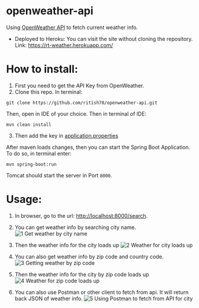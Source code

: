# openweather-api
Using [OpenWeather API](https://openweathermap.org/api) to fetch current weather info.

* Deployed to Heroku:
You can visit the site without cloning the repository. Link: https://rt-weather.herokuapp.com/

# How to install:

1. First you need to get the API Key from OpenWeather.
2. Clone this repo. In terminal:
````
git clone https://github.com/ritish78/openweather-api.git
````

Then, open in IDE of your choice. Then in terminal of IDE:
````
mvn clean install
````
3. Then add the key in [application.properties](https://github.com/ritish78/openweather-api/blob/master/src/main/resources/application.properties)

After maven loads changes, then you can start the Spring Boot Application.
To do so, in terminal enter:
````
mvn spring-boot:run
````

Tomcat should start the server in Port `8000`.


# Usage:

1. In browser, go to the url: [http://localhost:8000/search](http://localhost:8000/search).
2. You can get weather info by searching city name.
![1  Get weather by city name](https://user-images.githubusercontent.com/36816476/106403518-381f4980-6483-11eb-83c3-76f869f8f707.PNG)

3. Then the weather info for the city loads up
![2  Weather for city loads up](https://user-images.githubusercontent.com/36816476/106403536-5127fa80-6483-11eb-8f12-fff71c563a6d.PNG)

4. You can also get weather info by zip code and country code.
![3  Getting weather by zip code](https://user-images.githubusercontent.com/36816476/106403571-7a488b00-6483-11eb-9c97-130fac44da6e.PNG)

5. Then the weather info for the city by zip code loads up
![4  Weather for zip code loads up](https://user-images.githubusercontent.com/36816476/106403579-86344d00-6483-11eb-843f-337d0c9d6246.PNG)

6. You can also use Postman or other client to fetch from api. It will return back JSON of weather info.
![5  Using Postman to fetch from API for city](https://user-images.githubusercontent.com/36816476/106403633-c4317100-6483-11eb-8efd-28c6cfc38f36.PNG)
